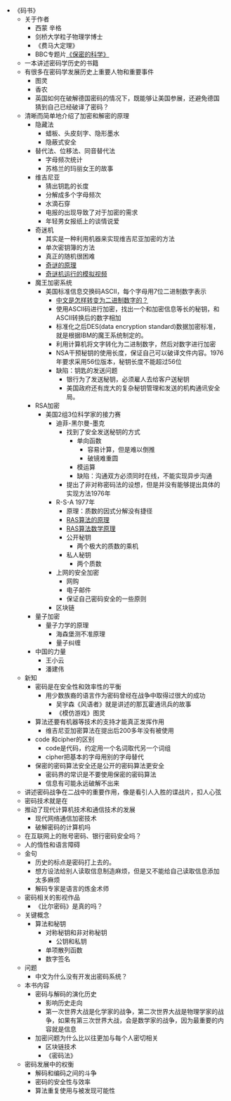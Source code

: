 - 《码书》
    - 关于作者
        - 西蒙 辛格
        - 剑桥大学粒子物理学博士
        - 《费马大定理》
        - BBC专题片[《保密的科学》](https://simonsingh.net/media/online-videos/cryptography/the-science-of-secrecy-going-public/)
    - 一本讲述密码学历史的书籍
    - 有很多在密码学发展历史上重要人物和重要事件
        - 图灵
        - 香农
        - 英国如何在破解德国密码的情况下，既能够让美国参展，还避免德国猜到自己已经破译了密码？
    - 清晰而简单地介绍了加密和解密的原理
        - 隐藏法
            - 蜡板、头皮刻字、隐形墨水
            - 隐蔽式安全
        - 替代法、位移法、同音替代法
            - 字母频次统计
            - 苏格兰的玛丽女王的故事
        - 维吉尼亚
            - 猜出钥匙的长度
            - 分解成多个字母频次
            - 水滴石穿
            - 电报的出现导致了对于加密的需求
            - 年轻男女报纸上的谈情说爱
        - 奇迷机
            - 其实是一种利用机器来实现维吉尼亚加密的方法
            - 单次密钥簿的方法
            - 真正的随机很困难
            - [奇谜的原理](https://www.bilibili.com/video/BV1eW411K7x7/?spm_id_from=333.788.videocard.0)
            - [奇谜机运行的模拟视频](https://www.youtube.com/watch?v=4L6KtS0t75w)
        - 魔王加密系统
            - 美国标准信息交换码ASCII，每个字母用7位二进制数字表示
                - [中文是怎样转变为二进制数字的？](https://www.zhihu.com/question/33348069)
                - 使用ASCII码进行加密，找出一个和加密信息等长的秘钥，和ASCII转换后的数字相加
                - 标准化之后DES(data encryption standard)数据加密标准，就是根据IBM的魔王系统制定的。
                - 利用计算机将文字转化为二进制数字，然后对数字进行加密
                - NSA干预秘钥的使用长度，保证自己可以破译文件内容。1976年要求采用56位版本，秘钥长度不能超过56位
                - 缺陷：钥匙的发送问题
                    - 银行为了发送秘钥，必须雇人去给客户送秘钥
                    - 美国政府还有庞大的复杂秘钥管理和发送的机构通讯安全局。
        - RSA加密
            - 美国2组3位科学家的接力赛
                - 迪菲-黑尔曼-墨克
                    - 找到了安全发送秘钥的方式
                        - 单向函数
                            - 容易计算，但是难以倒推
                            - 破镜难重圆
                        - 模运算
                        - 缺陷：沟通双方必须同时在线，不能实现异步沟通
                    - 提出了非对称密码法的设想，但是并没有能够提出具体的实现方法1976年
                - R-S-A 1977年
                    - 原理：质数的因式分解没有捷径
                    - [RAS算法的原理](https://www.youtube.com/watch?v=wXB-V_Keiu8)
                    - [RAS算法数学原理](https://www.youtube.com/watch?v=Z8M2BTscoD4)
                    - 公开秘钥
                        - 两个极大的质数的乘机
                    - 私人秘钥
                        - 两个质数
                - 上网的安全加密
                    - 网购
                    - 电子邮件
                    - 保证自己密码安全的一些原则
                - 区块链
        - 量子加密
            - 量子力学的原理
                - 海森堡测不准原理
                - 量子纠缠
        - 中国的力量
            - 王小云
            - 潘建伟
    - 新知
        - 密码是在安全性和效率性的平衡
            - 用少数族裔的语言作为密码曾经在战争中取得过很大的成功
                - 吴宇森《风语者》就是讲述的那瓦霍通讯兵的故事
                - 《模仿游戏》图灵  
        - 算法还要有机器等技术的支持才能真正发挥作用
            - 维吉尼亚加密算法在提出后200多年没有被使用
        - code 和cipher的区别
            - code是代码，约定用一个名词取代另一个词组
            - cipher把基本的字母用别的字母替代
        - 保密的密码算法安全还是公开的密码算法更安全
            - 密码界的常识是不要使用保密的密码算法
            - 信息有可能永远破解不出来
    - 讲述密码战争在二战中的重要作用，像是看引人入胜的谍战片，扣人心弦
    - 密码技术就是在
    - 推动了现代计算机技术和通信技术的发展
        - 现代网络通信加密技术
        - 破解密码的计算机吗                                       
    - 在互联网上的账号密码、银行密码安全吗？
    - 人的惰性和语言障碍
    - 金句
        - 历史的标点是密码打上去的。
        - 想方设法给别人读取信息制造麻烦，但是又不能给自己读取信息添加太多麻烦
        - 解码专家是语言的炼金术师
    - 密码相关的影视作品
        - 《比尔密码》是真的吗？
    - 关键概念
        - 算法和秘钥
            - 对称秘钥和非对称秘钥
                - 公钥和私钥
            - 单项散列函数
            - 数字签名
    - 问题
        - 中文为什么没有开发出密码系统？
    - 本书内容
        - 密码与解码的演化历史
            - 影响历史走向
            - 第一次世界大战是化学家的战争，第二次世界大战是物理学家的战争，如果有第三次世界大战，会是数学家的战争，因为最重要的内容就是信息
        - 加密问题为什么比以往更加与每个人密切相关
            - 区块链技术
            - 《密码法》
    - 密码发展中的权衡
        - 解码和编码之间的斗争
        - 密码的安全性与效率
        - 算法重复使用与被发现可能性
